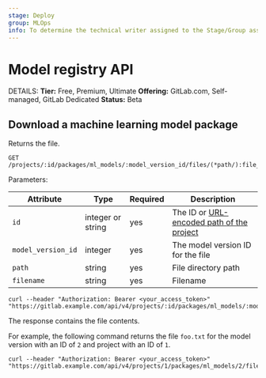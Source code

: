 ```yaml
---
stage: Deploy
group: MLOps
info: To determine the technical writer assigned to the Stage/Group associated with this page, see https://handbook.gitlab.com/handbook/product/ux/technical-writing/#assignments
---
```


# Model registry API

DETAILS:
**Tier:** Free, Premium, Ultimate
**Offering:** GitLab.com, Self-managed, GitLab Dedicated
**Status:** Beta

## Download a machine learning model package

Returns the file.

```plaintext
GET /projects/:id/packages/ml_models/:model_version_id/files/(*path/):file_name
```

Parameters:

| Attribute          | Type              | Required | Description                                                                            |
|--------------------|-------------------|----------|----------------------------------------------------------------------------------------|
| `id`               | integer or string | yes      | The ID or [URL-encoded path of the project](rest/index.md#namespaced-paths)    |
| `model_version_id` | integer           | yes      | The model version ID for the file                                                      |
| `path`             | string            | yes      | File directory path                                                                    |
| `filename`         | string            | yes      | Filename                                                                               |

```shell
curl --header "Authorization: Bearer <your_access_token>" "https://gitlab.example.com/api/v4/projects/:id/packages/ml_models/:model_version_id/files/(*path/):filename
```

The response contains the file contents.

For example, the following command returns the file `foo.txt` for the model version with an ID of `2` and project with an ID of `1`.

```shell
curl --header "Authorization: Bearer <your_access_token>" "https://gitlab.example.com/api/v4/projects/1/packages/ml_models/2/files/foo.txt
```
